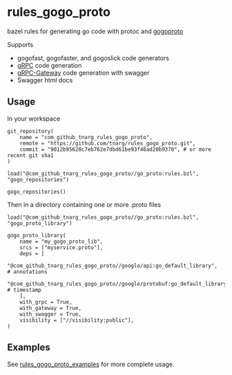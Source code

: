 # rules_gogo_proto
bazel rules for generating go code with protoc and [gogoproto](https://github.com/gogo/protobuf)

Supports
* gogofast, gogofaster, and gogoslick code generators
* [gRPC](https://grpc.io/) code generation
* [gRPC-Gateway](https://github.com/grpc-ecosystem/grpc-gateway) code generation with swagger
* Swagger html docs

## Usage

In your workspace

```
git_repository(
    name = "com_github_tnarg_rules_gogo_proto",
    remote = "https://github.com/tnarg/rules_gogo_proto.git",
    commit = "9012b95628c7eb762e7dbd61be93f46ad20b9370", # or more recent git sha1
)

load("@com_github_tnarg_rules_gogo_proto//go_proto:rules.bzl", "gogo_repositories")

gogo_repositories()
```

Then in a directory containing one or more .proto files

```
load("@com_github_tnarg_rules_gogo_proto//go_proto:rules.bzl", "gogo_proto_library")

gogo_proto_library(
    name = "my_gogo_proto_lib",
    srcs = ["myservice.proto"],
    deps = [
         "@com_github_tnarg_rules_gogo_proto//google/api:go_default_library",      # annotations
         "@com_github_tnarg_rules_gogo_proto//google/protobuf:go_default_library", # timestamp
    ],
    with_grpc = True,
    with_gateway = True,
    with_swagger = True,
    visibility = ["//visibility:public"],
)
```

## Examples

See [rules_gogo_proto_examples](https://github.com/tnarg/rules_gogo_proto_examples) for more complete usage.
